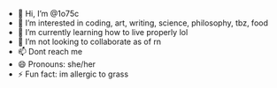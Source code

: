 - 👋 Hi, I’m @1o75c
- 👀 I’m interested in coding, art, writing, science, philosophy, tbz, food
- 🌱 I’m currently learning how to live properly lol
- 💞️ I’m not looking to collaborate as of rn
- 📫 Dont reach me 
- 😄 Pronouns: she/her
- ⚡ Fun fact: im allergic to grass

<!---
1o75c/1o75c is a ✨ special ✨ repository because its `README.md` (this file) appears on your GitHub profile.
You can click the Preview link to take a look at your changes.
--->
